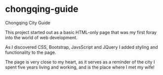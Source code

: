 # chongqing-guide
Chongqing City Guide

This project started out as a basic HTML-only page that was my first foray into the world of web development.

As I discovered CSS, Bootstrap, JavsScript and JQuery I added styling and functionality to the page.

The page is very close to my heart, as it serves as a reminder of the city I spent five years living and working, and is the place where I met my wife!

